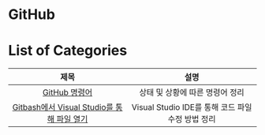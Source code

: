 # GitHub

# List of Categories
| 제목 | 설명 |
| :-: | :-: |
| [GitHub 명령어](https://github.com/KayAhn0126/GitHub/tree/main/Github_Command) | 상태 및 상황에 따른 명령어 정리 |
| [Gitbash에서 Visual Studio를 통해 파일 열기](https://github.com/KayAhn0126/GitHub/tree/main/HowToUseVisualStudioAsEditor)| Visual Studio IDE를 통해 코드 파일 수정 방법 정리 |